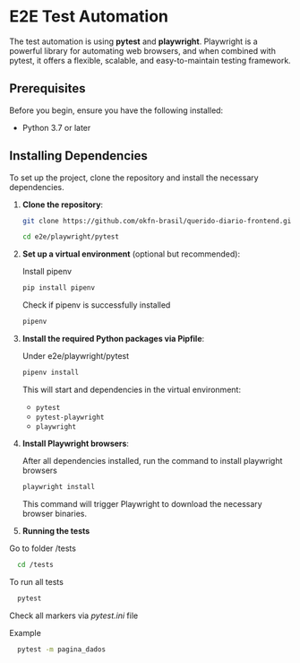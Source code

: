# E2E Test Automation 

The test automation is using  **pytest** and **playwright**. Playwright is a powerful library for automating web browsers, and when combined with pytest, it offers a flexible, scalable, and easy-to-maintain testing framework.

## Prerequisites

Before you begin, ensure you have the following installed:

- Python 3.7 or later

## Installing Dependencies

To set up the project, clone the repository and install the necessary dependencies.

1. **Clone the repository**:

    ```bash
    git clone https://github.com/okfn-brasil/querido-diario-frontend.git
    
    cd e2e/playwright/pytest
    ```

2. **Set up a virtual environment** (optional but recommended):

    Install pipenv
    
    ```bash
    pip install pipenv
    ```
    Check if pipenv is successfully installed
    ```bash
    pipenv
    ```
    
3. **Install the required Python packages via Pipfile**:

    Under e2e/playwright/pytest
    ```bash
    pipenv install
    ```

    This will start and  dependencies in the virtual environment:

    - `pytest`
    - `pytest-playwright`
    - `playwright`

4. **Install Playwright browsers**:

    After all dependencies installed, run the command to install playwright browsers
    ```bash
    playwright install    
    ```

    This command will trigger Playwright to download the necessary browser binaries.


5. **Running the tests**

Go to folder /tests
   ```bash
     cd /tests    
   ```
To run all tests
  ```bash
    pytest
  ```

Check all markers via *pytest.ini* file

Example
```bash
  pytest -m pagina_dados
```
